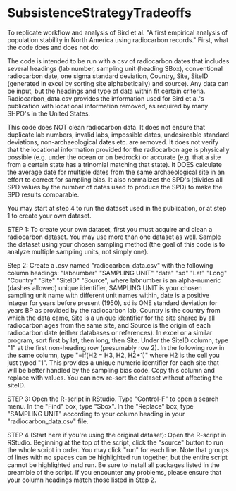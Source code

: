 # SubsistenceStrategyTradeoffs

To replicate workflow and analysis of Bird et al. "A first empirical analysis of population stability in North America using radiocarbon records." First, what the code does and does not do:

The code is intended to be run with a csv of radiocarbon dates that includes several headings (lab number, sampling unit (heading SBox), conventional radiocarbon date, one sigma standard deviation, Country, Site, SiteID (generated in excel by sorting site alphabetically) and source). Any data can be input, but the headings and type of data within fit certain criteria. Radiocarbon_data.csv provides the information used for Bird et al.'s publication with locational information removed, as required by many SHPO's in the United States. 

This code does NOT clean radiocarbon data. It does not ensure that duplicate lab numbers, invalid labs, impossible dates, undesireable standard deviations, non-archaeological dates etc. are removed. It does not verify that the locational information provided for the radiocarbon age is physically possible (e.g. under the ocean or on bedrock) or accurate (e.g. that a site from a certain state has a trinomial matching that state). It DOES calculate the average date for multiple dates from the same archaeological site in an effort to correct for sampling bias. It also normalizes the SPD's (divides all SPD values by the number of dates used to produce the SPD) to make the SPD results comparable.

You may start at step 4 to run the dataset used in the publication, or at step 1 to create your own dataset.


STEP 1:
To create your own dataset, first you must acquire and clean a radiocarbon dataset. You may use more than one dataset as well. Sample the dataset using your chosen sampling method (the goal of this code is to analyze multiple sampling units, not simply one). 

Step 2:
Create a .csv named "radiocarbon_data.csv" with the following column headings: "labnumber" "SAMPLING UNIT" "date" "sd" "Lat" "Long" "Country" "Site" "SiteID" "Source", where labnumber is an alpha-numeric (dashes allowed) unique identifier, SAMPLING UNIT is your chosen sampling unit name with different unit names within, date is a positive integer for years before present (1950), sd is ONE standard deviation for years BP as provided by the radiocarbon lab, Country is the country from which the data came, Site is a unique identifier for the site shared by all radiocarbon ages from the same site, and Source is the origin of each radiocarbon date (either databases or references). In excel or a similar program, sort first by lat, then long, then Site. Under the SiteID column, type "1" at the first non-heading row (presumably row 2). In the following row in the same column, type "=if(H2 = H3, H2, H2+1)" where H2 is the cell you just typed "1". This provides a unique numeric identifier for each site that will be better handled by the sampling bias code. Copy this column and replace with values. You can now re-sort the dataset without affecting the siteID.

STEP 3:
Open the R-script in RStudio. Type "Control-F" to open a search menu. In the "Find" box, type "Sbox". In the "Replace" box, type "SAMPLING UNIT" according to your column heading in your "radiocarbon_data.csv" file.

STEP 4 (Start here if you're using the original dataset):
Open the R-script in RStudio. Beginning at the top of the script, click the "source" button to run the whole script in order. You may click "run" for each line. Note that groups of lines with no spaces can be highlighted run together, but the entire script cannot be highlighted and run. Be sure to install all packages listed in the preamble of the script.  If you encounter any problems, please ensure that your column headings match those listed in Step 2.
